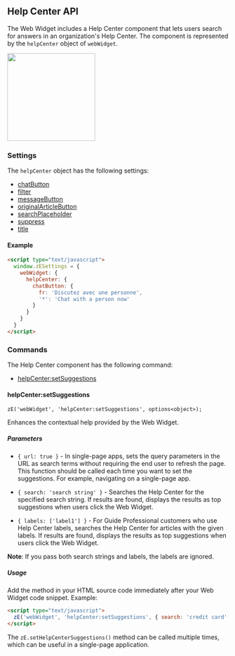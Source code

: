 ## Help Center API

The Web Widget includes a Help Center component that lets users search for answers in an organization's Help Center. The component is represented by the `helpCenter` object of `webWidget`.

<img src="https://zen-marketing-documentation.s3.amazonaws.com/docs/en/widget_contextual_help.png" width="200">

### Settings

The `helpCenter` object has the following settings:

- [chatButton](./settings#chatbutton)
- [filter](./settings#filter)
- [messageButton](./settings#messagebutton)
- [originalArticleButton](./settings#originalarticlebutton)
- [searchPlaceholder](./settings#searchplaceholder)
- [suppress](./settings#suppress)
- [title](./settings#title)

<a name="example-hc-settings"></a>

#### Example

```html
<script type="text/javascript">
  window.zESettings = {
    webWidget: {
      helpCenter: {
        chatButton: {
          fr: 'Discutez avec une personne',
          '*': 'Chat with a person now'
        }
      }
    }
  }
</script>
```

### Commands

The Help Center component has the following command:

- [helpCenter:setSuggestions](#helpcenter-setsuggestions)

#### helpCenter:setSuggestions

`zE('webWidget', 'helpCenter:setSuggestions', options<object>);`

Enhances the contextual help provided by the Web Widget.

##### Parameters

- `{ url: true }` - In single-page apps, sets the query parameters in the URL as search terms without requiring the end user to refresh the page. This function should be called each time you want to set the suggestions. For example, navigating on a single-page app.

- `{ search: 'search string' }` - Searches the Help Center for the specified search string. If results are found, displays the results as top suggestions when users click the Web Widget.

- `{ labels: ['label1'] }` - For Guide Professional customers who use Help Center labels, searches the Help Center for articles with the given labels. If results are found, displays the results as top suggestions when users click the Web Widget.

**Note**: If you pass both search strings and labels, the labels are ignored.

##### Usage

Add the method in your HTML source code immediately after your Web Widget code snippet. Example:

```html
<script type="text/javascript">
  zE('webWidget', 'helpCenter:setSuggestions', { search: 'credit card' })
</script>
```

The `zE.setHelpCenterSuggestions()` method can be called multiple times, which can be useful in a single-page application.
